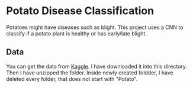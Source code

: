 # Potato Disease Classification

Potatoes might have diseases such as blight. This project uses a CNN to classify if a potato plant is healthy or has early/late blight. 

## Data
You can get the data from [Kaggle](https://www.kaggle.com/datasets/arjuntejaswi/plant-village). I have downloaded it into this directory. Then I have unzipped the folder. Inside newly created foldder, I have deleted every folder, that does not start with "Potato".